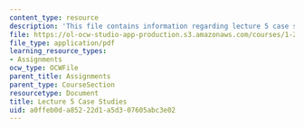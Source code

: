 ```yaml
---
content_type: resource
description: 'This file contains information regarding lecture 5 case studies. '
file: https://ol-ocw-studio-app-production.s3.amazonaws.com/courses/1-264j-database-internet-and-systems-integration-technologies-fall-2013/a0ffeb0da85222d1a5d307605abc3e02_MIT1_264JF13_L5_case.pdf
file_type: application/pdf
learning_resource_types:
- Assignments
ocw_type: OCWFile
parent_title: Assignments
parent_type: CourseSection
resourcetype: Document
title: Lecture 5 Case Studies
uid: a0ffeb0d-a852-22d1-a5d3-07605abc3e02
---
```


